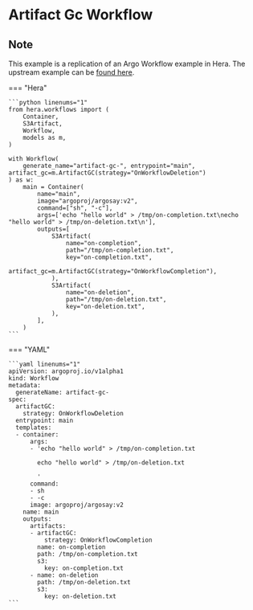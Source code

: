# Artifact Gc Workflow

## Note

This example is a replication of an Argo Workflow example in Hera.
The upstream example can be [found here](https://github.com/argoproj/argo-workflows/blob/master/examples/artifact-gc-workflow.yaml).




=== "Hera"

    ```python linenums="1"
    from hera.workflows import (
        Container,
        S3Artifact,
        Workflow,
        models as m,
    )

    with Workflow(
        generate_name="artifact-gc-", entrypoint="main", artifact_gc=m.ArtifactGC(strategy="OnWorkflowDeletion")
    ) as w:
        main = Container(
            name="main",
            image="argoproj/argosay:v2",
            command=["sh", "-c"],
            args=['echo "hello world" > /tmp/on-completion.txt\necho "hello world" > /tmp/on-deletion.txt\n'],
            outputs=[
                S3Artifact(
                    name="on-completion",
                    path="/tmp/on-completion.txt",
                    key="on-completion.txt",
                    artifact_gc=m.ArtifactGC(strategy="OnWorkflowCompletion"),
                ),
                S3Artifact(
                    name="on-deletion",
                    path="/tmp/on-deletion.txt",
                    key="on-deletion.txt",
                ),
            ],
        )
    ```

=== "YAML"

    ```yaml linenums="1"
    apiVersion: argoproj.io/v1alpha1
    kind: Workflow
    metadata:
      generateName: artifact-gc-
    spec:
      artifactGC:
        strategy: OnWorkflowDeletion
      entrypoint: main
      templates:
      - container:
          args:
          - 'echo "hello world" > /tmp/on-completion.txt

            echo "hello world" > /tmp/on-deletion.txt

            '
          command:
          - sh
          - -c
          image: argoproj/argosay:v2
        name: main
        outputs:
          artifacts:
          - artifactGC:
              strategy: OnWorkflowCompletion
            name: on-completion
            path: /tmp/on-completion.txt
            s3:
              key: on-completion.txt
          - name: on-deletion
            path: /tmp/on-deletion.txt
            s3:
              key: on-deletion.txt
    ```

